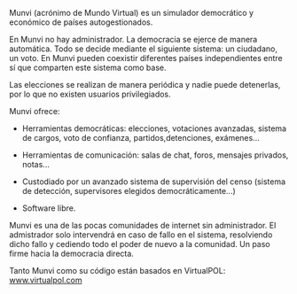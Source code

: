 Munvi (acrónimo de Mundo Virtual) es un simulador democrático y económico de países autogestionados.

En Munvi no hay administrador. La democracia se ejerce de manera automática. Todo se decide mediante el siguiente sistema: un ciudadano, un voto. En Munvi pueden coexistir diferentes países independientes entre sí que comparten este sistema como base.

Las elecciones se realizan de manera periódica y nadie puede detenerlas, por lo que no existen usuarios privilegiados.

Munvi ofrece:

- Herramientas democráticas: elecciones, votaciones avanzadas, sistema de cargos, voto de confianza, partidos,detenciones, exámenes...
    
- Herramientas de comunicación: salas de chat, foros, mensajes privados, notas...
    
- Custodiado por un avanzado sistema de supervisión del censo (sistema de detección, supervisores elegidos democráticamente...)
    
- Software libre.

Munvi es una de las pocas comunidades de internet sin administrador. El admistrador solo intervendrá en caso de fallo en el sistema, resolviendo dicho fallo y cediendo todo el poder de nuevo a la comunidad. Un paso firme hacia la democracia directa.

Tanto Munvi como su código están basados en VirtualPOL: www.virtualpol.com